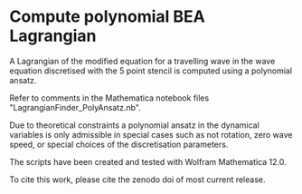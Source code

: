 # Compute polynomial BEA Lagrangian

A Lagrangian of the modified equation for a travelling wave in the wave equation discretised with the 5 point stencil is computed using a polynomial ansatz.

Refer to comments in the Mathematica notebook files "LagrangianFinder_PolyAnsatz.nb".

Due to theoretical constraints a polynomial ansatz in the dynamical variables is only admissible in special cases such as not rotation, zero wave speed, or special choices of the discretisation parameters.

The scripts have been created and tested with Wolfram Mathematica 12.0.

To cite this work, please cite the zenodo doi of most current release.
